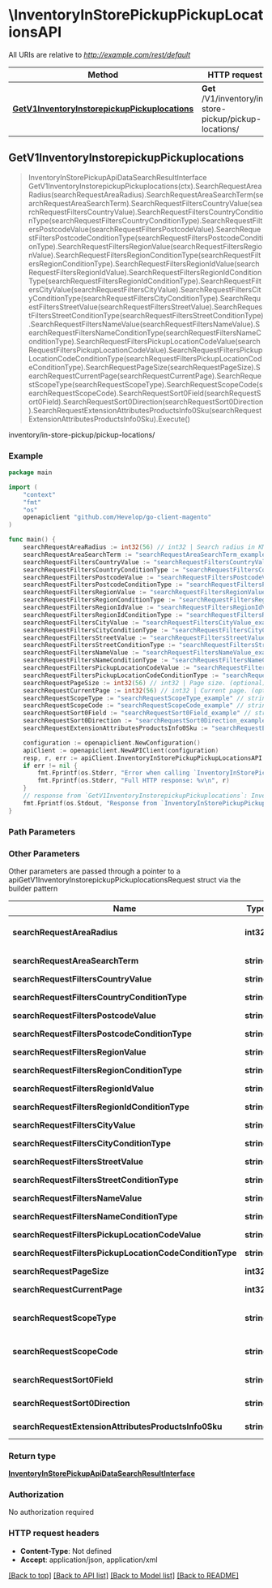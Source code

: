 # \InventoryInStorePickupPickupLocationsAPI

All URIs are relative to *http://example.com/rest/default*

Method | HTTP request | Description
------------- | ------------- | -------------
[**GetV1InventoryInstorepickupPickuplocations**](InventoryInStorePickupPickupLocationsAPI.md#GetV1InventoryInstorepickupPickuplocations) | **Get** /V1/inventory/in-store-pickup/pickup-locations/ | inventory/in-store-pickup/pickup-locations/



## GetV1InventoryInstorepickupPickuplocations

> InventoryInStorePickupApiDataSearchResultInterface GetV1InventoryInstorepickupPickuplocations(ctx).SearchRequestAreaRadius(searchRequestAreaRadius).SearchRequestAreaSearchTerm(searchRequestAreaSearchTerm).SearchRequestFiltersCountryValue(searchRequestFiltersCountryValue).SearchRequestFiltersCountryConditionType(searchRequestFiltersCountryConditionType).SearchRequestFiltersPostcodeValue(searchRequestFiltersPostcodeValue).SearchRequestFiltersPostcodeConditionType(searchRequestFiltersPostcodeConditionType).SearchRequestFiltersRegionValue(searchRequestFiltersRegionValue).SearchRequestFiltersRegionConditionType(searchRequestFiltersRegionConditionType).SearchRequestFiltersRegionIdValue(searchRequestFiltersRegionIdValue).SearchRequestFiltersRegionIdConditionType(searchRequestFiltersRegionIdConditionType).SearchRequestFiltersCityValue(searchRequestFiltersCityValue).SearchRequestFiltersCityConditionType(searchRequestFiltersCityConditionType).SearchRequestFiltersStreetValue(searchRequestFiltersStreetValue).SearchRequestFiltersStreetConditionType(searchRequestFiltersStreetConditionType).SearchRequestFiltersNameValue(searchRequestFiltersNameValue).SearchRequestFiltersNameConditionType(searchRequestFiltersNameConditionType).SearchRequestFiltersPickupLocationCodeValue(searchRequestFiltersPickupLocationCodeValue).SearchRequestFiltersPickupLocationCodeConditionType(searchRequestFiltersPickupLocationCodeConditionType).SearchRequestPageSize(searchRequestPageSize).SearchRequestCurrentPage(searchRequestCurrentPage).SearchRequestScopeType(searchRequestScopeType).SearchRequestScopeCode(searchRequestScopeCode).SearchRequestSort0Field(searchRequestSort0Field).SearchRequestSort0Direction(searchRequestSort0Direction).SearchRequestExtensionAttributesProductsInfo0Sku(searchRequestExtensionAttributesProductsInfo0Sku).Execute()

inventory/in-store-pickup/pickup-locations/



### Example

```go
package main

import (
	"context"
	"fmt"
	"os"
	openapiclient "github.com/Hevelop/go-client-magento"
)

func main() {
	searchRequestAreaRadius := int32(56) // int32 | Search radius in KM. (optional)
	searchRequestAreaSearchTerm := "searchRequestAreaSearchTerm_example" // string | Search term string. (optional)
	searchRequestFiltersCountryValue := "searchRequestFiltersCountryValue_example" // string | Value. (optional)
	searchRequestFiltersCountryConditionType := "searchRequestFiltersCountryConditionType_example" // string | Condition Type. (optional)
	searchRequestFiltersPostcodeValue := "searchRequestFiltersPostcodeValue_example" // string | Value. (optional)
	searchRequestFiltersPostcodeConditionType := "searchRequestFiltersPostcodeConditionType_example" // string | Condition Type. (optional)
	searchRequestFiltersRegionValue := "searchRequestFiltersRegionValue_example" // string | Value. (optional)
	searchRequestFiltersRegionConditionType := "searchRequestFiltersRegionConditionType_example" // string | Condition Type. (optional)
	searchRequestFiltersRegionIdValue := "searchRequestFiltersRegionIdValue_example" // string | Value. (optional)
	searchRequestFiltersRegionIdConditionType := "searchRequestFiltersRegionIdConditionType_example" // string | Condition Type. (optional)
	searchRequestFiltersCityValue := "searchRequestFiltersCityValue_example" // string | Value. (optional)
	searchRequestFiltersCityConditionType := "searchRequestFiltersCityConditionType_example" // string | Condition Type. (optional)
	searchRequestFiltersStreetValue := "searchRequestFiltersStreetValue_example" // string | Value. (optional)
	searchRequestFiltersStreetConditionType := "searchRequestFiltersStreetConditionType_example" // string | Condition Type. (optional)
	searchRequestFiltersNameValue := "searchRequestFiltersNameValue_example" // string | Value. (optional)
	searchRequestFiltersNameConditionType := "searchRequestFiltersNameConditionType_example" // string | Condition Type. (optional)
	searchRequestFiltersPickupLocationCodeValue := "searchRequestFiltersPickupLocationCodeValue_example" // string | Value. (optional)
	searchRequestFiltersPickupLocationCodeConditionType := "searchRequestFiltersPickupLocationCodeConditionType_example" // string | Condition Type. (optional)
	searchRequestPageSize := int32(56) // int32 | Page size. (optional)
	searchRequestCurrentPage := int32(56) // int32 | Current page. (optional)
	searchRequestScopeType := "searchRequestScopeType_example" // string | Sales Channel Type. (optional)
	searchRequestScopeCode := "searchRequestScopeCode_example" // string | Sales Channel code. (optional)
	searchRequestSort0Field := "searchRequestSort0Field_example" // string | Sorting field. (optional)
	searchRequestSort0Direction := "searchRequestSort0Direction_example" // string | Sorting direction. (optional)
	searchRequestExtensionAttributesProductsInfo0Sku := "searchRequestExtensionAttributesProductsInfo0Sku_example" // string | Product SKU. (optional)

	configuration := openapiclient.NewConfiguration()
	apiClient := openapiclient.NewAPIClient(configuration)
	resp, r, err := apiClient.InventoryInStorePickupPickupLocationsAPI.GetV1InventoryInstorepickupPickuplocations(context.Background()).SearchRequestAreaRadius(searchRequestAreaRadius).SearchRequestAreaSearchTerm(searchRequestAreaSearchTerm).SearchRequestFiltersCountryValue(searchRequestFiltersCountryValue).SearchRequestFiltersCountryConditionType(searchRequestFiltersCountryConditionType).SearchRequestFiltersPostcodeValue(searchRequestFiltersPostcodeValue).SearchRequestFiltersPostcodeConditionType(searchRequestFiltersPostcodeConditionType).SearchRequestFiltersRegionValue(searchRequestFiltersRegionValue).SearchRequestFiltersRegionConditionType(searchRequestFiltersRegionConditionType).SearchRequestFiltersRegionIdValue(searchRequestFiltersRegionIdValue).SearchRequestFiltersRegionIdConditionType(searchRequestFiltersRegionIdConditionType).SearchRequestFiltersCityValue(searchRequestFiltersCityValue).SearchRequestFiltersCityConditionType(searchRequestFiltersCityConditionType).SearchRequestFiltersStreetValue(searchRequestFiltersStreetValue).SearchRequestFiltersStreetConditionType(searchRequestFiltersStreetConditionType).SearchRequestFiltersNameValue(searchRequestFiltersNameValue).SearchRequestFiltersNameConditionType(searchRequestFiltersNameConditionType).SearchRequestFiltersPickupLocationCodeValue(searchRequestFiltersPickupLocationCodeValue).SearchRequestFiltersPickupLocationCodeConditionType(searchRequestFiltersPickupLocationCodeConditionType).SearchRequestPageSize(searchRequestPageSize).SearchRequestCurrentPage(searchRequestCurrentPage).SearchRequestScopeType(searchRequestScopeType).SearchRequestScopeCode(searchRequestScopeCode).SearchRequestSort0Field(searchRequestSort0Field).SearchRequestSort0Direction(searchRequestSort0Direction).SearchRequestExtensionAttributesProductsInfo0Sku(searchRequestExtensionAttributesProductsInfo0Sku).Execute()
	if err != nil {
		fmt.Fprintf(os.Stderr, "Error when calling `InventoryInStorePickupPickupLocationsAPI.GetV1InventoryInstorepickupPickuplocations``: %v\n", err)
		fmt.Fprintf(os.Stderr, "Full HTTP response: %v\n", r)
	}
	// response from `GetV1InventoryInstorepickupPickuplocations`: InventoryInStorePickupApiDataSearchResultInterface
	fmt.Fprintf(os.Stdout, "Response from `InventoryInStorePickupPickupLocationsAPI.GetV1InventoryInstorepickupPickuplocations`: %v\n", resp)
}
```

### Path Parameters



### Other Parameters

Other parameters are passed through a pointer to a apiGetV1InventoryInstorepickupPickuplocationsRequest struct via the builder pattern


Name | Type | Description  | Notes
------------- | ------------- | ------------- | -------------
 **searchRequestAreaRadius** | **int32** | Search radius in KM. | 
 **searchRequestAreaSearchTerm** | **string** | Search term string. | 
 **searchRequestFiltersCountryValue** | **string** | Value. | 
 **searchRequestFiltersCountryConditionType** | **string** | Condition Type. | 
 **searchRequestFiltersPostcodeValue** | **string** | Value. | 
 **searchRequestFiltersPostcodeConditionType** | **string** | Condition Type. | 
 **searchRequestFiltersRegionValue** | **string** | Value. | 
 **searchRequestFiltersRegionConditionType** | **string** | Condition Type. | 
 **searchRequestFiltersRegionIdValue** | **string** | Value. | 
 **searchRequestFiltersRegionIdConditionType** | **string** | Condition Type. | 
 **searchRequestFiltersCityValue** | **string** | Value. | 
 **searchRequestFiltersCityConditionType** | **string** | Condition Type. | 
 **searchRequestFiltersStreetValue** | **string** | Value. | 
 **searchRequestFiltersStreetConditionType** | **string** | Condition Type. | 
 **searchRequestFiltersNameValue** | **string** | Value. | 
 **searchRequestFiltersNameConditionType** | **string** | Condition Type. | 
 **searchRequestFiltersPickupLocationCodeValue** | **string** | Value. | 
 **searchRequestFiltersPickupLocationCodeConditionType** | **string** | Condition Type. | 
 **searchRequestPageSize** | **int32** | Page size. | 
 **searchRequestCurrentPage** | **int32** | Current page. | 
 **searchRequestScopeType** | **string** | Sales Channel Type. | 
 **searchRequestScopeCode** | **string** | Sales Channel code. | 
 **searchRequestSort0Field** | **string** | Sorting field. | 
 **searchRequestSort0Direction** | **string** | Sorting direction. | 
 **searchRequestExtensionAttributesProductsInfo0Sku** | **string** | Product SKU. | 

### Return type

[**InventoryInStorePickupApiDataSearchResultInterface**](InventoryInStorePickupApiDataSearchResultInterface.md)

### Authorization

No authorization required

### HTTP request headers

- **Content-Type**: Not defined
- **Accept**: application/json, application/xml

[[Back to top]](#) [[Back to API list]](../README.md#documentation-for-api-endpoints)
[[Back to Model list]](../README.md#documentation-for-models)
[[Back to README]](../README.md)


